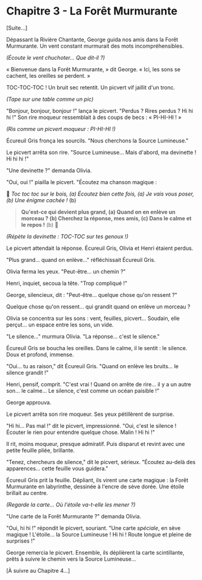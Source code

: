 # Chapitre 3 - La Forêt Murmurante

[Suite...]

Dépassant la Rivière Chantante, George guida nos amis dans la Forêt Murmurante.  Un vent constant murmurait des mots incompréhensibles.

*(Écoute le vent chuchoter... Que dit-il ?)*

« Bienvenue dans la Forêt Murmurante, » dit George. « Ici, les sons se cachent, les oreilles se perdent. »

TOC-TOC-TOC ! Un bruit sec retentit. Un picvert vif jaillit d'un tronc.

*(Tape sur une table comme un pic)*

"Bonjour, bonjour, bonjour !" lança le picvert. "Perdus ? Rires perdus ? Hi hi hi !" Son rire moqueur ressemblait à des coups de becs : « PI-HI-HI ! »

*(Ris comme un picvert moqueur : PI-HI-HI !)*

Écureuil Gris fronça les sourcils. "Nous cherchons la Source Lumineuse."

Le picvert arrêta son rire. "Source Lumineuse... Mais d'abord, ma devinette ! Hi hi hi !"

"Une devinette ?" demanda Olivia.

"Oui, oui !" piailla le picvert. "Écoutez ma chanson magique :

🎵 *Toc toc toc sur le bois, (a)
Écoutez bien cette fois, (a)
Je vais vous poser, (b)
Une énigme cachée !* (b)

> **Qu'est-ce qui devient plus grand, (a)
> Quand on en enlève un morceau ? (b)
> Cherchez la réponse, mes amis, (c)
> Dans le calme et le repos !** (b)
🎵

*(Répète la devinette : TOC-TOC sur tes genoux !)*

Le picvert attendait la réponse. Écureuil Gris, Olivia et Henri étaient perdus.

"Plus grand... quand on enlève..." réfléchissait Écureuil Gris.

Olivia ferma les yeux. "Peut-être... un chemin ?"

Henri, inquiet, secoua la tête. "Trop compliqué !"

George, silencieux, dit : "Peut-être... quelque chose qu'on ressent ?"

Quelque chose qu'on ressent... qui grandit quand on enlève un morceau ?

Olivia se concentra sur les sons : vent, feuilles, picvert... Soudain, elle perçut... un espace entre les sons, un vide.

"Le silence..." murmura Olivia. "La réponse... c'est le silence."

Écureuil Gris se boucha les oreilles. Dans le calme, il le sentit : le silence. Doux et profond, immense.

"Oui... tu as raison," dit Écureuil Gris. "Quand on enlève les bruits... le silence grandit !"

Henri, pensif, comprit. "C'est vrai ! Quand on arrête de rire... il y a un autre son... le calme... Le silence, c'est comme un océan paisible !"

George approuva.

Le picvert arrêta son rire moqueur. Ses yeux pétillèrent de surprise.

"Hi hi... Pas mal !" dit le picvert, impressionné. "Oui, c'est le silence ! Écouter le rien pour entendre quelque chose. Malin ! Hi hi !"

Il rit, moins moqueur, presque admiratif. Puis disparut et revint avec une petite feuille pliée, brillante.

"Tenez, chercheurs de silence," dit le picvert, sérieux. "Écoutez au-delà des apparences... cette feuille vous guidera."

Écureuil Gris prit la feuille. Dépliant, ils virent une carte magique : la Forêt Murmurante en labyrinthe, dessinée à l'encre de sève dorée. Une étoile brillait au centre.

*(Regarde la carte... Où l'étoile va-t-elle les mener ?)*

"Une carte de la Forêt Murmurante ?" demanda Olivia.

"Oui, hi hi !" répondit le picvert, souriant. "Une carte *spéciale*, en sève magique ! L'étoile... la Source Lumineuse ! Hi hi ! Route longue et pleine de surprises !"

George remercia le picvert. Ensemble, ils déplièrent la carte scintillante, prêts à suivre le chemin vers la Source Lumineuse...

[À suivre au Chapitre 4...]